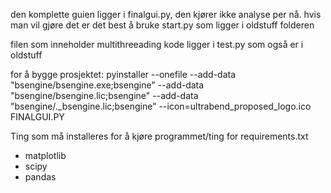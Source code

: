 den komplette guien ligger i finalgui.py, den kjører ikke analyse per nå. hvis man vil gjøre det er det best å bruke start.py som ligger i oldstuff folderen

filen som inneholder multithreeading kode ligger i test.py som også er i oldstuff

for å bygge prosjektet:
pyinstaller --onefile --add-data "bsengine/bsengine.exe;bsengine" --add-data "bsengine/bsengine.lic;bsengine" --add-data "bsengine/._bsengine.lic;bsengine" --icon=ultrabend_proposed_logo.ico FINALGUI.PY


Ting som må installeres for å kjøre programmet/ting for requirements.txt
- matplotlib
- scipy
- pandas